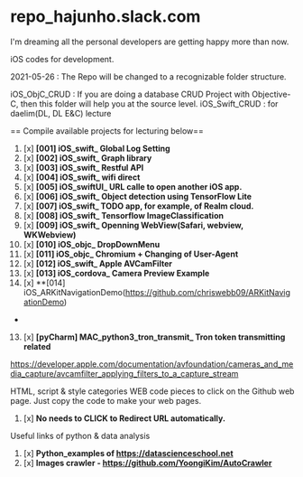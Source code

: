 # repo_hajunho.slack.com
I'm dreaming all the personal developers are getting happy more than now.

iOS codes for development.

2021-05-26 : The Repo will be changed to a recognizable folder structure.

iOS_ObjC_CRUD : If you are doing a database CRUD Project with Objective-C, then this folder will help you at the source level.
iOS_Swift_CRUD : for daelim(DL, DL E&C) lecture


== Compile available projects for lecturing below==

1. [x] **[001] iOS_swift_ Global Log Setting**
2. [x] **[002] iOS_swift_ Graph library**
3. [x] **[003] iOS_swift_ Restful API**
4. [x] **[004] iOS_swift_ wifi direct**
5. [x] **[005] iOS_swiftUI_ URL calle to open another iOS app.**
6. [x] **[006] iOS_swift_ Object detection using TensorFlow Lite**
7. [x] **[007] iOS_swift_ TODO app, for example, of Realm cloud.**
8. [x] **[008] iOS_swift_ Tensorflow ImageClassification**
9. [x] **[009] iOS_swift_ Openning WebView(Safari, webview, WKWebview)**
10. [x] **[010] iOS_objc_ DropDownMenu**
11. [x] **[011] iOS_objc_ Chromium + Changing of User-Agent**
11. [x] **[012] iOS_swift_ Apple AVCamFilter**
12. [x] **[013] iOS_cordova_ Camera Preview Example**
13. [x] **[014] iOS_ARKitNavigationDemo(https://github.com/chriswebb09/ARKitNavigationDemo)
-
13. [x] **[pyCharm] MAC_python3_tron_transmit_ Tron token transmitting related**

https://developer.apple.com/documentation/avfoundation/cameras_and_media_capture/avcamfilter_applying_filters_to_a_capture_stream

HTML, script & style categories WEB code pieces to click on the Github web page.
Just copy the code to make your web pages.

1. [x] **No needs to CLICK to Redirect URL automatically.**


Useful links of python & data analysis

1. [x] **Python_examples of https://datascienceschool.net**
2. [x] **Images crawler - https://github.com/YoongiKim/AutoCrawler**

